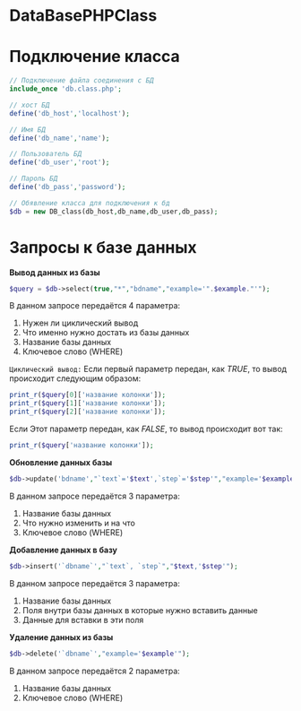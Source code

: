 # DataBasePHPClass

# Подключение класса
```php
// Подключение файла соединения с БД
include_once 'db.class.php';

// хост БД
define('db_host','localhost');

// Имя БД
define('db_name','name');

// Пользователь БД
define('db_user','root');

// Пароль БД
define('db_pass','password');

// Обявление класса для подключения к бд
$db = new DB_class(db_host,db_name,db_user,db_pass);
```

# Запросы к базе данных
**Вывод данных из базы**
```php
$query = $db->select(true,"*","bdname","example='".$example."'");
```
В данном запросе передаётся 4 параметра:

1. Нужен ли циклический вывод
2. Что именно нужно достать из базы данных
3. Название базы данных
4. Ключевое слово (WHERE)

`Циклический вывод:`
Если первый параметр передан, как *TRUE*, то вывод происходит следующим образом:
```php
print_r($query[0]['название колонки']);
print_r($query[1]['название колонки']);
print_r($query[2]['название колонки']);
```
Если Этот параметр передан, как *FALSE*, то вывод происходит вот так:
```php
print_r($query['название колонки']);
```

**Обновление данных базы**
```php
$db->update('bdname',"`text`='$text',`step`='$step'","example='$example'");
```
В данном запросе передаётся 3 параметра:

1. Название базы данных
2. Что нужно изменить и на что
3. Ключевое слово (WHERE)

**Добавление данных в базу**
```php
$db->insert('`dbname`',"`text`, `step`","$text,'$step'");
```
В данном запросе передаётся 3 параметра:

1. Название базы данных
2. Поля внутри базы данных в которые нужно вставить данные
3. Данные для вставки в эти поля

**Удаление данных из базы**
```php
$db->delete('`dbname`',"example='$example'");
```
В данном запросе передаётся 2 параметра:

1. Название базы данных
2. Ключевое слово (WHERE)
